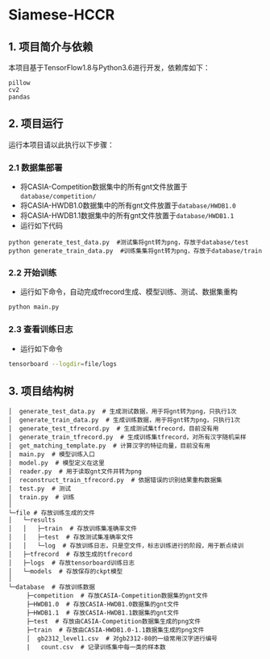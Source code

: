 # Siamese-HCCR

## 1. 项目简介与依赖

本项目基于TensorFlow1.8与Python3.6进行开发，依赖库如下：

```
pillow
cv2
pandas
```

## 2. 项目运行

运行本项目请以此执行以下步骤：

### 2.1 数据集部署

- 将CASIA-Competition数据集中的所有gnt文件放置于`database/competition/`
- 将CASIA-HWDB1.0数据集中的所有gnt文件放置于`database/HWDB1.0`
- 将CASIA-HWDB1.1数据集中的所有gnt文件放置于`database/HWDB1.1`
- 运行如下代码

```
python generate_test_data.py  #测试集将gnt转为png，存放于database/test
python generate_train_data.py  #训练集集将gnt转为png，存放于database/train
```

### 2.2 开始训练

- 运行如下命令，自动完成tfrecord生成、模型训练、测试、数据集重构

```python
python main.py
```

### 2.3 查看训练日志

- 运行如下命令

```sh
tensorboard --logdir=file/logs
```

## 3. 项目结构树
```
│  generate_test_data.py  # 生成测试数据，用于将gnt转为png，只执行1次
│  generate_train_data.py  # 生成训练数据，用于将gnt转为png，只执行1次
│  generate_test_tfrecord.py  # 生成测试集tfrecord，目前没有用
│  generate_train_tfrecord.py  # 生成训练集tfrecord，对所有汉字随机采样
│  get_matching_template.py  # 计算汉字的特征向量，目前没有用
│  main.py  # 模型训练入口
│  model.py  # 模型定义在这里
│  reader.py  # 用于读取gnt文件并转为png
│  reconstruct_train_tfrecord.py  # 依据错误的识别结果重构数据集
│  test.py  # 测试
│  train.py  # 训练
│
└─file # 存放训练生成的文件
│   └─results
│   │   ├─train  # 存放训练集准确率文件
│   │   ├─test  # 存放测试集准确率文件
│   │   └─log  # 存放训练日志，只是空文件，标志训练进行的阶段，用于断点续训
│   ├─tfrecord  # 存放生成的tfrecord
│   ├─logs  # 存放tensorboard训练日志
│   └─models  # 存放保存的ckpt模型
│
└─database  # 存放训练数据
​     ├─competition  # 存放CASIA-Competition数据集的gnt文件
​     ├─HWDB1.0  # 存放CASIA-HWDB1.0数据集的gnt文件
​     ├─HWDB1.1  # 存放CASIA-HWDB1.1数据集的gnt文件
​     ├─test  # 存放由CASIA-Competition数据集生成的png文件
​     ├─train  # 存放由CASIA-HWDB1.0-1.1数据集生成的png文件
​     │  gb2312_level1.csv  # 对gb2312-80的一级常用汉字进行编号
​     |   count.csv  # 记录训练集中每一类的样本数
```